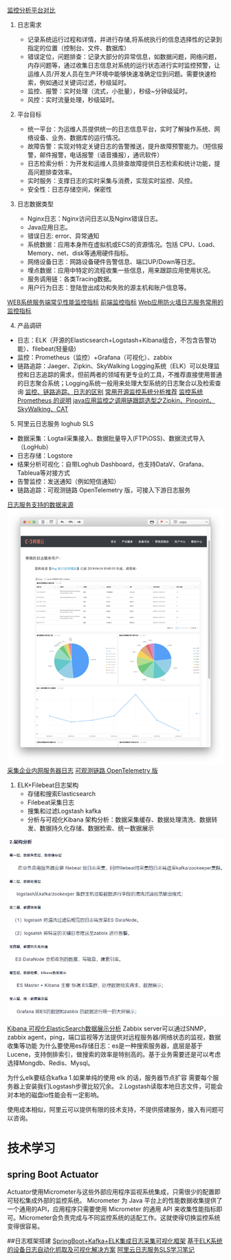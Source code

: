 
[监控分析平台对比](https://help.aliyun.com/zh/sls/product-overview/comparison-of-monitoring-and-analysis-platforms?spm=a2c4g.11186623.0.0.6b9062a8SpSzED)

1. 日志需求
   * 记录系统运行过程和详情，并进行存储,将系统执行的信息选择性的记录到指定的位置（控制台、文件、数据库）
   * 错误定位，问题排查：记录大部分的异常信息，如数据问题，网络问题，内存问题等，通过收集日志信息对系统的运行状态进行实时监控预警，让运维人员/开发人员在生产环境中能够快速准确定位到问题。需要快速检索，例如通过关键词过滤，秒级延时。
   * 监控、报警：实时处理（流式，小批量），秒级~分钟级延时。
   * 风控：实时流量处理，秒级延时。

2. 平台目标
   * 统一平台：为运维人员提供统一的日志信息平台，实时了解操作系统、网络设备、业务、数据库的运行情况。
   * 故障告警：实现对特定关键日志的告警推送，提升故障预警能力。（短信报警，邮件报警，电话报警（语⾳播报），通讯软件）
   * 日志检索分析：为开发和运维人员排查故障提供日志检索和统计功能，提高问题排查效率。
   * 实时服务：支撑日志的实时采集与消费，实现实时监控、风控。
   * 安全性：日志存储空间，保密性
  
3. 日志数据类型
   * Nginx日志：Nginx访问日志以及Nginx错误日志。
   * Java应用日志。
   * 错误日志: error、异常通知
   * 系统数据：应用本身所在虚拟机或ECS的资源情况。包括 CPU、Load、Memory、net、disk等通用硬件指标。
   * 网络设备日志：网路设备硬件告警信息、端口UP/Down等日志。
   * 埋点数据：应用中特定的流程收集一些信息，用来跟踪应用使用状况。
   * 服务调用链：各类Tracing数据。
   * 用户行为日志：登陆登出成功和失败的源主机和账户信息等。

[WEB系统服务端常见性能监控指标](https://developer.aliyun.com/article/675021)
[前端监控指标](https://developer.aliyun.com/article/1334089?spm=a2c6h.14164896.0.0.172747c5mOmUor&scm=20140722.S_community@@%E6%96%87%E7%AB%A0@@1334089._.ID_1334089-RL_WEB%20%E7%9B%91%E6%8E%A7%E6%8C%87%E6%A0%87-LOC_search~UND~community~UND~item-OR_ser-V_3-P0_11)
[Web应用防火墙日志服务常用的监控指标](https://www.alibabacloud.com/help/zh/web-application-firewall/latest/common-monitoring-metrics-v3)
 
4. 产品调研
* 日志：ELK（开源的Elasticsearch+Logstash+Kibana组合，不包含告警功能）、filebeat(轻量级)
* 监控：Prometheus（监控）+Grafana（可视化）、zabbix
* 链路追踪：Jaeger、Zipkin、SkyWalking
   Logging系统（ELK）可以处理监控和日志追踪的需求，但前两者的领域有更专业的工具，不推荐直接使用普通的日志聚合系统；Logging系统一般用来处理大型系统的日志聚合以及检索查询
  [监控、链路追踪、日志的区别](https://blog.csdn.net/youanyyou/article/details/114433703)
  [常用开源监控系统分析推荐](https://blog.csdn.net/wufaliang003/article/details/127470723?ops_request_misc=%257B%2522request%255Fid%2522%253A%2522169450278216800222871367%2522%252C%2522scm%2522%253A%252220140713.130102334.pc%255Fall.%2522%257D&request_id=169450278216800222871367&biz_id=0&utm_medium=distribute.pc_search_result.none-task-blog-2~all~first_rank_ecpm_v1~rank_v31_ecpm-5-127470723-null-null.142^v93^chatsearchT3_2&utm_term=%E5%90%8E%E7%AB%AF%20%E5%BC%80%E6%BA%90%E7%9B%91%E6%8E%A7%E7%B3%BB%E7%BB%9F&spm=1018.2226.3001.4187)
  [监控系统 Prometheus 的说明](https://blog.csdn.net/wu6cfp38/article/details/130078647)
  [java应用监控之调用链跟踪选型之Zipkin、Pinpoint、SkyWalking、CAT](https://cloud.tencent.com/developer/article/1431424)

5. 阿里云日志服务 loghub SLS
* 数据采集：Logtail采集接入、数据批量导入(FTP\OSS)、数据流式导入（LogHub）
* 日志存储：Logstore
* 结果分析可视化：自带Loghub Dashboard，也支持DataV、Grafana、Tableua等对接方式
* 告警监控：发送通知（例如短信通知）
* 链路追踪：可观测链路 OpenTelemetry 版，可接入下游日志服务

[日志服务支持的数据来源](https://help.aliyun.com/zh/sls/user-guide/data-collection-overview?spm=a2c4g.11186623.0.i59)
![](img/Loghub_Dashboard.png)
[采集企业内网服务器日志](https://help.aliyun.com/zh/sls/user-guide/how-do-i-collect-logs-from-servers-in-a-corporate-intranet?spm=a2c4g.11186623.0.i6)
[可观测链路 OpenTelemetry 版](https://www.alibabacloud.com/help/zh/tracing-analysis/latest/what-is-tracing-analysis)

1. ELK+Filebeat日志架构
   * 存储和搜索Elasticsearch
   * Filebeat采集日志
   * 搜集和过滤Logstash kafka
   * 分析与可视化Kibana 
架构分析：数据采集缓存、数据处理清洗、数据转发、数据持久化存储、数据检索、统一数据展示

![](img/日志系统架构.jpg)

[Kibana 可视化ElasticSearch数据展示分析](https://blog.csdn.net/weixin_38087443/article/details/102651312)
Zabbix server可以通过SNMP，zabbix agent，ping，端口监视等方法提供对远程服务器/网络状态的监视，数据收集等功能
为什么要使用es存储日志：es是一种搜索服务器，底层是基于Lucene，支持倒排索引，做搜索的效率是特别高的。基于业务需要还是可以考虑选择Mongdb、Redis、Mysql。

为什么elk要结合kafka
1.如果单纯的使用 elk 的话，服务器节点扩容 需要每个服务器上安装我们Logstash步骤比较冗余。
2.Logstash读取本地日志文件，可能会对本地的磁盘io性能会有一定影响。

使用成本相似，阿里云可以提供有限的技术支持，不提供搭建服务，接入有问题可以咨询。


# 技术学习
## spring Boot Actuator
Actuator使用Micrometer与这些外部应用程序监视系统集成，只需很少的配置即可轻松集成外部的监控系统。
Micrometer 为 Java 平台上的性能数据收集提供了一个通用的API，应用程序只需要使用 Micrometer 的通用 API 来收集性能指标即可。Micrometer会负责完成与不同监控系统的适配工作。这就使得切换监控系统变得很容易。

##日志框架搭建
[SpringBoot+Kafka+ELK集成日志采集可视化框架](https://blog.csdn.net/yy339452689/article/details/103296017?ops_request_misc=%257B%2522request%255Fid%2522%253A%2522169457388716800213067154%2522%252C%2522scm%2522%253A%252220140713.130102334.pc%255Fall.%2522%257D&request_id=169457388716800213067154&biz_id=0&utm_medium=distribute.pc_search_result.none-task-blog-2~all~first_rank_ecpm_v1~rank_v31_ecpm-4-103296017-null-null.142^v93^chatsearchT3_2&utm_term=web%E5%8F%AF%E8%A7%86%E5%8C%96%E6%97%A5%E5%BF%97%E6%A1%86%E6%9E%B6&spm=1018.2226.3001.4187)
[基于ELK系统的设备日志自动化抓取及可视化解决方案](https://blog.csdn.net/xxxxxxxxxxxaa/article/details/126582321?ops_request_misc=&request_id=&biz_id=102&utm_term=%E6%97%A5%E5%BF%97%E9%87%87%E9%9B%86%E5%8F%AF%E8%A7%86%E5%8C%96%E6%A1%86%E6%9E%B6&utm_medium=distribute.pc_search_result.none-task-blog-2~all~sobaiduweb~default-4-126582321.142^v93^chatsearchT3_2&spm=1018.2226.3001.4187)
[阿里云日志服务SLS学习笔记](https://zhuanlan.zhihu.com/p/111724137)

